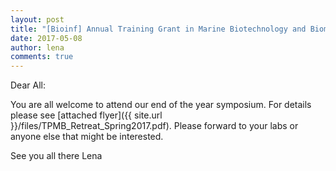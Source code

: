 ```yaml
---
layout: post
title: "[Bioinf] Annual Training Grant in Marine Biotechnology and Biomedicine symposium June 5th 3-6:30pm Hubbs 4500"
date: 2017-05-08
author: lena
comments: true
---
```

Dear All:

You are all welcome to attend our end of the year symposium. For details please see [attached flyer]({{ site.url }}/files/TPMB_Retreat_Spring2017.pdf). Please forward to your labs or anyone else that might be interested.

See you all there
Lena
